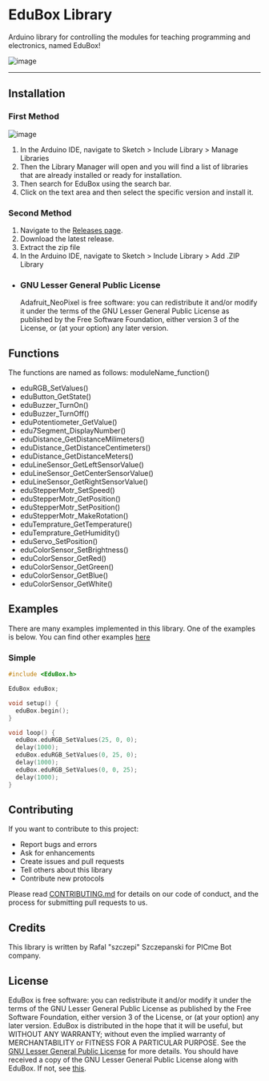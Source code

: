 # EduBox Library 

Arduino library for controlling the modules for teaching programming and electronics, named EduBox!

![image]()

---

## Installation

### First Method

![image]()

1. In the Arduino IDE, navigate to Sketch > Include Library > Manage Libraries
1. Then the Library Manager will open and you will find a list of libraries that are already installed or ready for installation.
1. Then search for EduBox using the search bar.
1. Click on the text area and then select the specific version and install it.

### Second Method

1. Navigate to the [Releases page]().
1. Download the latest release.
1. Extract the zip file
1. In the Arduino IDE, navigate to Sketch > Include Library > Add .ZIP Library

- ### GNU Lesser General Public License

  Adafruit_NeoPixel is free software: you can redistribute it and/or modify it under the terms of the GNU Lesser General Public License as published by the Free Software Foundation, either version 3 of the License, or (at your option) any later version.

## Functions

  The functions are named as follows: moduleName_function()

- eduRGB_SetValues()
- eduButton_GetState()
- eduBuzzer_TurnOn()
- eduBuzzer_TurnOff()
- eduPotentiometer_GetValue()
- edu7Segment_DisplayNumber()
- eduDistance_GetDistanceMilimeters()
- eduDistance_GetDistanceCentimeters()
- eduDistance_GetDistanceMeters()
- eduLineSensor_GetLeftSensorValue()
- eduLineSensor_GetCenterSensorValue()
- eduLineSensor_GetRightSensorValue()
- eduStepperMotr_SetSpeed()
- eduStepperMotr_GetPosition()
- eduStepperMotr_SetPosition()
- eduStepperMotr_MakeRotation()
- eduTemprature_GetTemperature()
- eduTemprature_GetHumidity()
- eduServo_SetPosition()
- eduColorSensor_SetBrightness()
- eduColorSensor_GetRed()
- eduColorSensor_GetGreen()
- eduColorSensor_GetBlue()
- eduColorSensor_GetWhite()

## Examples

There are many examples implemented in this library. One of the examples is below. You can find other examples [here](https://github.com/rszczepanski93/EduBox_ArduinoLibrary/tree/main/examples)

### Simple

```Cpp
#include <EduBox.h>

EduBox eduBox;

void setup() {
  eduBox.begin();
}

void loop() {
  eduBox.eduRGB_SetValues(25, 0, 0);
  delay(1000);
  eduBox.eduRGB_SetValues(0, 25, 0);
  delay(1000);
  eduBox.eduRGB_SetValues(0, 0, 25);
  delay(1000);
}
```

## Contributing

If you want to contribute to this project:

- Report bugs and errors
- Ask for enhancements
- Create issues and pull requests
- Tell others about this library
- Contribute new protocols

Please read [CONTRIBUTING.md](https://github.com/adafruit/Adafruit_NeoPixel/blob/master/CONTRIBUTING.md) for details on our code of conduct, and the process for submitting pull requests to us.

## Credits

This library is written by Rafal "szczepi" Szczepanski for PICme Bot company.

## License

EduBox is free software: you can redistribute it and/or  modify it under the terms of the GNU Lesser General Public License as published by the Free Software Foundation, either version 3 of the License, or (at your option) any later version.
EduBox is distributed in the hope that it will be useful, but WITHOUT ANY WARRANTY; without even the implied warranty of MERCHANTABILITY or FITNESS FOR A PARTICULAR PURPOSE. See the [GNU Lesser General Public License](https://www.gnu.org/licenses/lgpl-3.0.en.html) for more details.
You should have received a copy of the GNU Lesser General Public License along with EduBox.  If not, see [this](https://www.gnu.org/licenses/).
